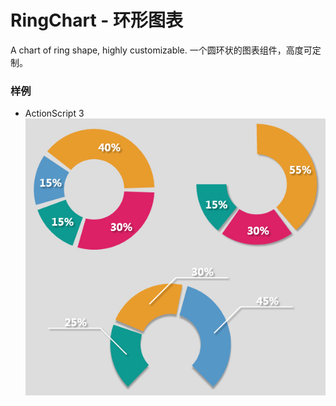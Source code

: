 RingChart - 环形图表
=========

A chart of ring shape, highly customizable.
一个圆环状的图表组件，高度可定制。

### 样例

- ActionScript 3
![](examples.jpg)